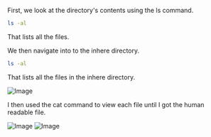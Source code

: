 First, we look at the directory's contents using the ls command.

```bash 
ls -al
```
That lists all the files. 

We then navigate into to the inhere directory.


```bash 
ls -al
```
That lists all the files in the inhere directory. 

![Image](https://github.com/user-attachments/assets/8fb1e4b3-4da9-429a-ab64-78a3403dad52)

I then used the cat command to view each file until I got the human readable file.

![Image](https://github.com/user-attachments/assets/0ca76e88-bb88-4838-8b8c-f76b2e375408)
![Image](https://github.com/user-attachments/assets/13d88650-48a8-4f44-9fcf-549e90c79a1e)

